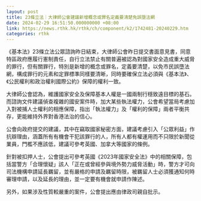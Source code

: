 ```yaml
---
layout: post
title: 23條立法｜大律師公會建議新增概念或罪名定義要清楚免誤墮法網
date: 2024-02-29 16:51:50.000000000 +08:00
link: https://news.rthk.hk/rthk/ch/component/k2/1742481-20240229.htm
categories: rthk
---
```


《基本法》23條立法公眾諮詢昨日結束，大律師公會昨日提交書面意見書，同意特區政府應履行憲制責任，自行立法禁止有關普遍被認為對國家安全造成重大威脅的罪行，但有關罪行，特別是新增的概念或罪名，定義要清楚，以免市民誤墮法網，構成罪行的元素和定罪標準同樣要清晰，同時要確保立法必須與《基本法》、《公民權利和政治權利國際公約》保障的權利一致。

大律師公會認為，維護國家安全及保障基本人權是一國兩制行穩致遠目標的基石。而諮詢文件建議偵查複雜的國安案件時，加大某些執法權力，公會希望當局考慮加入對被捕人士權利的相應保障，指出「執法權力」及「權利的保障」兩者平衡共存，更能維持外界對香港法治的信心。

公會向政府提交的建議，其中在竊取國家秘密方面，建議考慮引入「公眾利益」作抗辯理由，涵蓋所有有機會干犯該罪行的人，所有人都有權運用而不只限於新聞從業員，門檻不應該低，建議可參考英國、加拿大等國家的條例。

針對被扣押人士，公會提出可參考英國《2023年國家安全法》中的相關保障，包括當警方「合理懷疑」該人「正在或曾經參與境外勢力威脅活動」時，警方才可向司法機構申請延長羈留，並有嚴格的申請及羈留時限，被羈留人士必須獲通知何時審理申請，以及延長的理由，並一定要有機會就申請作陳述。

另外，如果涉及性質較嚴重的案件，公會提出應由律政司親自批示。

